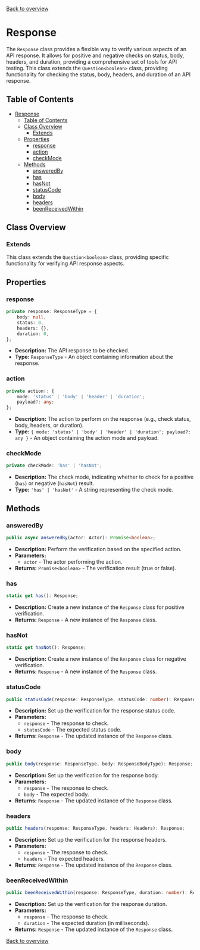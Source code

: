 [Back to overview]()

# Response

The `Response` class provides a flexible way to verify various aspects of an API response. It allows for positive and negative checks on status, body, headers, and duration, providing a comprehensive set of tools for API testing. This class extends the `Question<boolean>` class, providing functionality for checking the status, body, headers, and duration of an API response.

## Table of Contents

- [Response](#response)
  - [Table of Contents](#table-of-contents)
  - [Class Overview](#class-overview)
    - [Extends](#extends)
  - [Properties](#properties)
    - [response](#response-1)
    - [action](#action)
    - [checkMode](#checkmode)
  - [Methods](#methods)
    - [answeredBy](#answeredby)
    - [has](#has)
    - [hasNot](#hasnot)
    - [statusCode](#statuscode)
    - [body](#body)
    - [headers](#headers)
    - [beenReceivedWithin](#beenreceivedwithin)

## Class Overview

### Extends

This class extends the `Question<boolean>` class, providing specific functionality for verifying API response aspects.

## Properties

### response

```typescript
private response: ResponseType = {
    body: null,
    status: 0,
    headers: {},
    duration: 0,
};
```

- **Description:** The API response to be checked.
- **Type:** `ResponseType` - An object containing information about the response.

### action

```typescript
private action!: {
    mode: 'status' | 'body' | 'header' | 'duration';
    payload?: any;
};
```

- **Description:** The action to perform on the response (e.g., check status, body, headers, or duration).
- **Type:** `{ mode: 'status' | 'body' | 'header' | 'duration'; payload?: any }` - An object containing the action mode and payload.

### checkMode

```typescript
private checkMode: 'has' | 'hasNot';
```

- **Description:** The check mode, indicating whether to check for a positive (`has`) or negative (`hasNot`) result.
- **Type:** `'has' | 'hasNot'` - A string representing the check mode.

## Methods

### answeredBy

```typescript
public async answeredBy(actor: Actor): Promise<boolean>;
```

- **Description:** Perform the verification based on the specified action.
- **Parameters:**
  - `actor` - The actor performing the action.
- **Returns:** `Promise<boolean>` - The verification result (true or false).

### has

```typescript
static get has(): Response;
```

- **Description:** Create a new instance of the `Response` class for positive verification.
- **Returns:** `Response` - A new instance of the `Response` class.

### hasNot

```typescript
static get hasNot(): Response;
```

- **Description:** Create a new instance of the `Response` class for negative verification.
- **Returns:** `Response` - A new instance of the `Response` class.

### statusCode

```typescript
public statusCode(response: ResponseType, statusCode: number): Response;
```

- **Description:** Set up the verification for the response status code.
- **Parameters:**
  - `response` - The response to check.
  - `statusCode` - The expected status code.
- **Returns:** `Response` - The updated instance of the `Response` class.

### body

```typescript
public body(response: ResponseType, body: ResponseBodyType): Response;
```

- **Description:** Set up the verification for the response body.
- **Parameters:**
  - `response` - The response to check.
  - `body` - The expected body.
- **Returns:** `Response` - The updated instance of the `Response` class.

### headers

```typescript
public headers(response: ResponseType, headers: Headers): Response;
```

- **Description:** Set up the verification for the response headers.
- **Parameters:**
  - `response` - The response to check.
  - `headers` - The expected headers.
- **Returns:** `Response` - The updated instance of the `Response` class.

### beenReceivedWithin

```typescript
public beenReceivedWithin(response: ResponseType, duration: number): Response;
```

- **Description:** Set up the verification for the response duration.
- **Parameters:**
  - `response` - The response to check.
  - `duration` - The expected duration (in milliseconds).
- **Returns:** `Response` - The updated instance of the `Response` class.

[Back to overview]()
